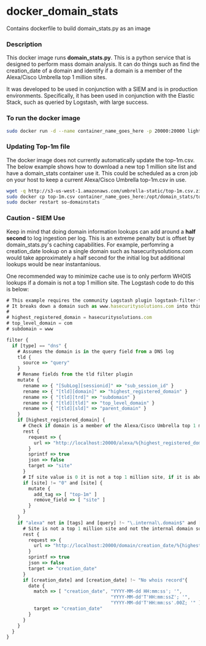 # docker_domain_stats
Contains dockerfile to build domain_stats.py as an image

### Description

This docker image runs **domain_stats.py**. This is a python service that is designed to perform mass domain analysis. It can do things such as find the creation_date of a domain and identify if a domain is a member of the Alexa/Cisco Umbrella top 1 million sites.

It was developed to be used in conjunction with a SIEM and is in production environments. Specifically, it has been used in conjunction with the Elastic Stack, such as queried by Logstash, with large success. 

### To run the docker image
```sh
sudo docker run -d --name container_name_goes_here -p 20000:20000 lightforge/domain_stats
```

### Updating Top-1m file
The docker image does not currently automatically update the top-1m.csv. The below example shows how to download a new top 1 million site list and have a domain_stats container use it. This could be scheduled as a cron job on your host to keep a current Alexa/Cisco Umbrella top-1m.csv in use.

```sh
wget -q http://s3-us-west-1.amazonaws.com/umbrella-static/top-1m.csv.zip; unzip top-1m.csv.zip;
sudo docker cp top-1m.csv container_name_goes_here:/opt/domain_stats/top-1m.csv
sudo docker restart so-domainstats
```

### Caution - SIEM Use
Keep in mind that doing domain information lookups can add around a **half second** to log ingestion per log. This is an extreme penalty but is offset by domain_stats.py's caching capabilities. For example, perfomring a creation_date lookup on a single domain such as hasecuritysolutions.com would take approximately a half second for the initial log but additional lookups would be near instantanious.

One recommended way to minimize cache use is to only perform WHOIS lookups if a domain is not a top 1 million site. The Logstash code to do this is below:

```js
# This example requires the community Logstash plugin logstash-filter-tld
# It breaks down a domain such as www.hasecuritysolutions.com into things such as
#
# highest_registered_domain = hasecuritysolutions.com
# top_level_domain = com
# subdomain = www

filter {
  if [type] == "dns" {
    # Assumes the domain is in the query field from a DNS log
    tld {
      source => "query"
    }
    # Rename fields from the tld filter plugin
    mutate {
      rename => { "[SubLog][sessionid]" => "sub_session_id" }
      rename => { "[tld][domain]" => "highest_registered_domain" }
      rename => { "[tld][trd]" => "subdomain" }
      rename => { "[tld][tld]" => "top_level_domain" }
      rename => { "[tld][sld]" => "parent_domain" }
    }
    if [highest_registered_domain] {
      # Check if domain is a member of the Alexa/Cisco Umbrella top 1 million sites
      rest {
        request => {
          url => "http://localhost:20000/alexa/%{highest_registered_domain}"
        }
        sprintf => true
        json => false
        target => "site"
      }
      # If site value is 0 it is not a top 1 million site, if it is above 1 it is
      if [site] != "0" and [site] {
        mutate {
          add_tag => [ "top-1m" ]
          remove_field => [ "site" ]
        }
      }
    }
    if "alexa" not in [tags] and [query] !~ "\.internal\.domain$" and [highest_registered_domain] and [highest_registered_domain] != "" {
      # Site is not a top 1 million site and not the internal domain so lookup the creation date of the domain
      rest {
        request => {
          url => "http://localhost:20000/domain/creation_date/%{highest_registered_domain}"
        }
        sprintf => true
        json => false
        target => "creation_date"
      }
      if [creation_date] and [creation_date] !~ "No whois record"{
        date {
          match => [ "creation_date", "YYYY-MM-dd HH:mm:ss'; '",
                                      "YYYY-MM-dd'T'HH:mm:ssZ'; '",
                                      "YYYY-MM-dd'T'HH:mm:ss'.00Z; '" ]
          target => "creation_date"
        }
      }
    }
  }
}
```
